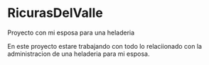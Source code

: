 # RicurasDelValle
Proyecto con mi esposa para una heladeria

En este proyecto estare trabajando con todo lo relaciionado con la administracion de una heladeria para mi esposa.
